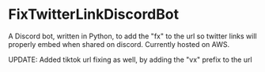 # FixTwitterLinkDiscordBot
A Discord bot, written in Python, to add the "fx" to the url so twitter links will properly embed when shared on discord.
Currently hosted on AWS.

UPDATE:
Added tiktok url fixing as well, by adding the "vx" prefix to the url
